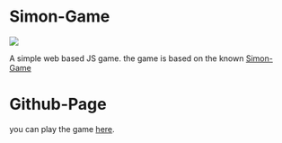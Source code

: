 # Simon-Game

<img src="https://upload.wikimedia.org/wikipedia/commons/thumb/c/cd/Simon_Electronic_Game.jpg/330px-Simon_Electronic_Game.jpg">

A simple web based JS game.
the game is based on the known <a href="https://en.wikipedia.org/wiki/Simon_(game)">Simon-Game</a>

# Github-Page
you can play the game <a href="https://nizanmandelblit.github.io/Simon-Game/"> here</a>. 
